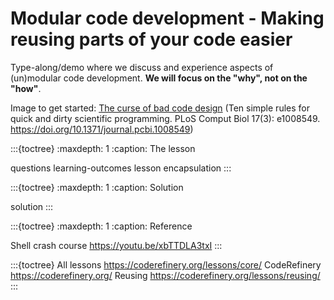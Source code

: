 # Modular code development - Making reusing parts of your code easier

Type-along/demo where we discuss and experience aspects of (un)modular
code development. **We will focus on the "why", not on the "how"**.

Image to get started:
[The curse of bad code design](https://doi.org/10.1371/journal.pcbi.1008549.g005)
(Ten simple rules for quick and dirty scientific programming. PLoS Comput Biol
17(3): e1008549. https://doi.org/10.1371/journal.pcbi.1008549)


:::{toctree}
:maxdepth: 1
:caption: The lesson

questions
learning-outcomes
lesson
encapsulation
:::


:::{toctree}
:maxdepth: 1
:caption: Solution

solution
:::


:::{toctree}
:maxdepth: 1
:caption: Reference

Shell crash course <https://youtu.be/xbTTDLA3txI>
:::


:::{toctree}
All lessons <https://coderefinery.org/lessons/core/>
CodeRefinery <https://coderefinery.org/>
Reusing <https://coderefinery.org/lessons/reusing/>
:::
